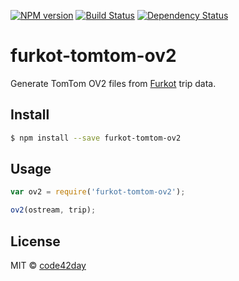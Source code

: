 [![NPM version][npm-image]][npm-url]
[![Build Status][travis-image]][travis-url]
[![Dependency Status][gemnasium-image]][gemnasium-url]

# furkot-tomtom-ov2

Generate TomTom OV2 files from [Furkot] trip data.

## Install

```sh
$ npm install --save furkot-tomtom-ov2
```

## Usage

```js
var ov2 = require('furkot-tomtom-ov2');

ov2(ostream, trip);
```

## License

MIT © [code42day](https://code42day.com)

[Furkot]: https://trips.furkot.com

[npm-image]: https://img.shields.io/npm/v/furkot-tomtom-ov2.svg
[npm-url]: https://npmjs.org/package/furkot-tomtom-ov2

[travis-url]: https://travis-ci.org/furkot/furkot-tomtom-ov2
[travis-image]: https://img.shields.io/travis/furkot/furkot-tomtom-ov2.svg

[gemnasium-image]: https://img.shields.io/gemnasium/furkot/furkot-tomtom-ov2.svg
[gemnasium-url]: https://gemnasium.com/furkot/furkot-tomtom-ov2
